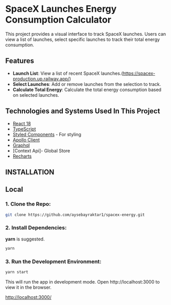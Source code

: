 # SpaceX Launches Energy Consumption Calculator

This project provides a visual interface to track SpaceX launches. Users can view a list of launches, select specific launches to track their total energy consumption.

## Features

- **Launch List**: View a list of recent SpaceX launches.(https://spacex-production.up.railway.app/)
- **Select Launches**: Add or remove launches from the selection to track.
- **Calculate Total Energy**: Calculate the total energy consumption based on selected launches.

## Technologies and Systems Used In This Project

-   [React 18](https://github.com/facebook/react)
-   [TypeScript](https://github.com/microsoft/TypeScript)
-   [Styled Components](https://github.com/styled-components/styled-components) - For styling
-   [Apollo Client](https://www.apollographql.com/docs/react/)
-   [Graphql](https://graphql.org/)
-   [Context Api]- Global Store
-   [Recharts](https://recharts.org/en-US/)

## INSTALLATION

## Local

### 1. Clone the Repo:

```bash
git clone https://github.com/aysebayraktar1/spacex-energy.git
```

### 2. Install Dependencies:

**yarn** is suggested.

```bash
yarn
```

### 3. Run the Development Environment:

```bash
yarn start
```

This will run the app in development mode. Open http://localhost:3000 to view it in the browser.

[http://localhost:3000/](http://localhost:3000/)

